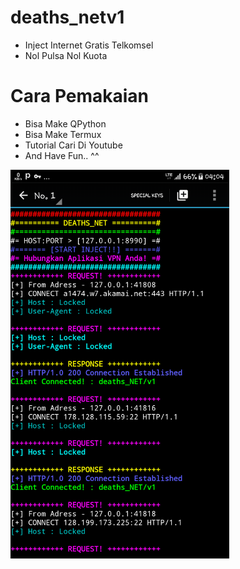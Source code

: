# deaths_netv1
- Inject Internet Gratis Telkomsel
- Nol Pulsa Nol Kuota

# Cara Pemakaian
- Bisa Make QPython
- Bisa Make Termux
- Tutorial Cari Di Youtube
- And Have Fun.. ^^
<img src="deaths_netv1.png" width="350" title="deaths_NETV1">

